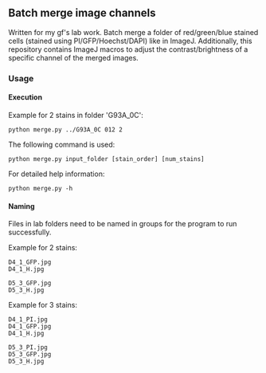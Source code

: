 ## Batch merge image channels

Written for my gf's lab work. Batch merge a folder of red/green/blue stained cells (stained using PI/GFP/Hoechst/DAPI) like in ImageJ. Additionally, this repository contains ImageJ macros to adjust the contrast/brightness of a specific channel of the merged images.

### Usage

#### Execution
Example for 2 stains in folder 'G93A_0C':
```
python merge.py ../G93A_0C 012 2
```

The following command is used:
```
python merge.py input_folder [stain_order] [num_stains]
```

For detailed help information:
```
python merge.py -h
```

#### Naming
Files in lab folders need to be named in groups for the program to run successfully.

Example for 2 stains:
```
D4_1_GFP.jpg
D4_1_H.jpg

D5_3_GFP.jpg
D5_3_H.jpg
```

Example for 3 stains:
```
D4_1_PI.jpg
D4_1_GFP.jpg
D4_1_H.jpg

D5_3_PI.jpg
D5_3_GFP.jpg
D5_3_H.jpg
```

